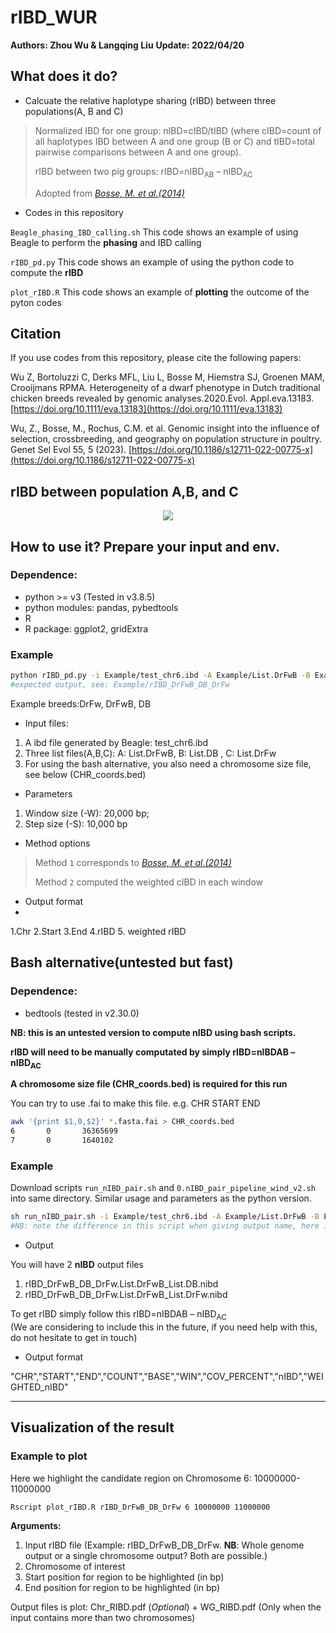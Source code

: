 # rIBD_WUR

**Authors: Zhou Wu & Langqing Liu**
**Update: 2022/04/20**

## What does it do?
- Calcuate the relative haplotype sharing (rIBD) between three populations(A, B and C)

> Normalized IBD for one  group: nIBD=cIBD/tIBD (where cIBD=count of all haplotypes IBD between A and one group (B or C) and tIBD=total pairwise comparisons between A and one  group).
>
> rIBD between two pig groups: rIBD=nIBD<sub>AB</sub> – nIBD<sub>AC</sub>
>
> Adopted from *[Bosse, M. et al.(2014)](https://www.nature.com/articles/ncomms5392)*

- Codes in this repository

`Beagle_phasing_IBD_calling.sh` This code shows an example of using Beagle to perform the **phasing** and IBD calling

`rIBD_pd.py` This code shows an example of using the python code to compute the **rIBD**

`plot_rIBD.R` This code shows an example of **plotting** the outcome of the pyton codes 


## Citation

If you use codes from this repository, please cite the following papers:

Wu Z, Bortoluzzi C, Derks MFL, Liu L, Bosse M, Hiemstra SJ, Groenen MAM, Crooijmans RPMA. Heterogeneity of a dwarf phenotype in Dutch traditional chicken breeds revealed by genomic analyses.2020.Evol. Appl.eva.13183. [https://doi.org/10.1111/eva.13183](https://doi.org/10.1111/eva.13183)

Wu, Z., Bosse, M., Rochus, C.M. et al. Genomic insight into the influence of selection, crossbreeding, and geography on population structure in poultry. Genet Sel Evol 55, 5 (2023). [https://doi.org/10.1186/s12711-022-00775-x](https://doi.org/10.1186/s12711-022-00775-x)

## rIBD between population A,B, and C
<p align="center">
  <img src="https://github.com/wzuhou/rIBD_WUR/blob/main/Github_rIBD.png">
</p>

## How to use it? Prepare your input and env.
### Dependence: 
- python >= v3 (Tested in v3.8.5)
- python modules: pandas, pybedtools
- R 
- R package: ggplot2, gridExtra

### Example
```bash
python rIBD_pd.py -i Example/test_chr6.ibd -A Example/List.DrFwB -B Example/List.DB -C Example/List.DrFw -o rIBD_DrFwB_DB_DrFw -W 20000 -S 10000 -M 1
#expected output, see: Example/rIBD_DrFwB_DB_DrFw
```

Example breeds:DrFw, DrFwB, DB
- Input files:
1. A ibd file generated by Beagle: test_chr6.ibd
2. Three list files(A,B,C): A: List.DrFwB, B: List.DB , C: List.DrFw
3. For using the bash alternative, you also need a chromosome size file, see below (CHR_coords.bed)

- Parameters
1. Window size (-W): 20,000 bp; 
2. Step size (-S): 10,000 bp

- Method options

> Method `1` corresponds to *[Bosse, M. et al.(2014)](https://www.nature.com/articles/ncomms5392)*
> 
> Method `2` computed the weighted cIBD in each window 

- Output format
- 
1.Chr 2.Start 3.End 4.rIBD 5. weighted rIBD

## Bash alternative(untested but fast)

### Dependence: 
- bedtools (tested in v2.30.0)

**NB: this is an untested version to compute nIBD using bash scripts.**

**rIBD will need to be manually computated by simply rIBD=nIBD</sub>AB</sub> – nIBD<sub>AC</sub>**

**A chromosome size file (CHR_coords.bed) is required for this run**

You can try to use .fai to make this file. e.g. CHR START END

```sh
awk '{print $1,0,$2}' *.fasta.fai > CHR_coords.bed
6       0       36365699
7       0       1640102
```

### Example

Download scripts `run_nIBD_pair.sh` and `0.nIBD_pair_pipeline_wind_v2.sh` into same directory.
Similar usage and parameters as the python version.

```sh
sh run_nIBD_pair.sh -i Example/test_chr6.ibd -A Example/List.DrFwB -B Example/List.DB -C Example/List.DrFw -O rIBD_DrFwB_DB_DrFw -W 20000 -S 10000
#NB: note the difference in this script when giving output name, here is with uppercase -O ; And no -M function supported.
```

- Output

You will have 2 **nIBD** output files
1. rIBD_DrFwB_DB_DrFw.List.DrFwB_List.DB.nibd
2. rIBD_DrFwB_DB_DrFw.List.DrFwB_List.DrFw.nibd

To get rIBD simply follow this rIBD=nIBD</sub>AB</sub> – nIBD<sub>AC</sub>  
(We are considering to include this in the future, if you need help with this, do not hesitate to get in touch)

- Output format

"CHR","START","END","COUNT","BASE","WIN","COV_PERCENT","nIBD","WEIGHTED_nIBD"

---

## Visualization of the result
### Example to plot

Here we highlight the candidate region on Chromosome 6: 10000000-11000000

```bash
Rscript plot_rIBD.R rIBD_DrFwB_DB_DrFw 6 10000000 11000000
```

**Arguments:**
1. Input rIBD file (Example: rIBD_DrFwB_DB_DrFw. **NB**: Whole genome output or a single chromosome output? Both are possible.)
2. Chromosome of interest
3. Start position for region to be highlighted (in bp)
4. End position for region to be highlighted (in bp)

Output files is plot: Chr_RIBD.pdf   (*Optional*) + WG_RIBD.pdf (Only when the input contains more than two chromosomes) 
